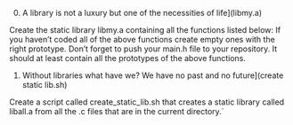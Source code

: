 0. A library is not a luxury but one of the necessities of life](libmy.a)

Create the static library libmy.a containing all the functions listed below:
If you haven’t coded all of the above functions create empty ones with the right prototype.
Don’t forget to push your main.h file to your repository. It should at least contain all the prototypes of the above functions.


1. Without libraries what have we? We have no past and no future](create static lib.sh)

Create a script called create_static_lib.sh that creates a static library called liball.a from all the .c files that are in the current directory.`
